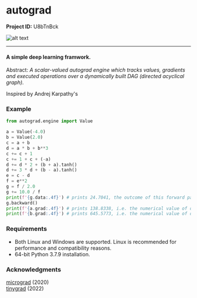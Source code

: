 # autograd

**Project ID:**  U8bTnBck

![alt text](https://github.com/epochlab/autograd/blob/main/sample.png)

--------------------------------------------------------------------

#### A simple deep learning framwork.
Abstract: *A scalar-valued autograd engine which tracks values, gradients and executed operations over a dynamically built DAG (directed acyclical graph).*

Inspired by Andrej Karpathy's 

### Example

```python
from autograd.engine import Value

a = Value(-4.0)
b = Value(2.0)
c = a + b
d = a * b + b**3
c += c + 1
c += 1 + c + (-a)
d += d * 2 + (b + a).tanh()
d += 3 * d + (b - a).tanh()
e = c - d
f = e**2
g = f / 2.0
g += 10.0 / f
print(f'{g.data:.4f}') # prints 24.7041, the outcome of this forward pass
g.backward()
print(f'{a.grad:.4f}') # prints 138.8338, i.e. the numerical value of dg/da
print(f'{b.grad:.4f}') # prints 645.5773, i.e. the numerical value of dg/db
```

### Requirements
- Both Linux and Windows are supported. Linux is recommended for performance and compatibility reasons.
- 64-bit Python 3.7.9 installation.

### Acknowledgments
[micrograd](https://github.com/karpathy/micrograd) (2020)<br />
[tinygrad](https://github.com/geohot/tinygrad) (2022)
